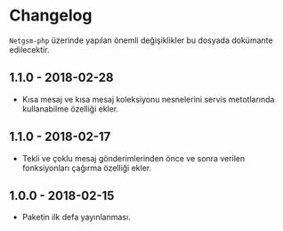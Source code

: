 # Changelog

`Netgsm-php` üzerinde yapılan önemli değişiklikler bu dosyada dokümante edilecektir.

## 1.1.0 - 2018-02-28
- Kısa mesaj ve kısa mesaj koleksiyonu nesnelerini servis metotlarında kullanabilme özelliği ekler.

## 1.1.0 - 2018-02-17
- Tekli ve çoklu mesaj gönderimlerinden önce ve sonra verilen fonksiyonları çağırma özelliği ekler.

## 1.0.0 - 2018-02-15
- Paketin ilk defa yayınlanması.
